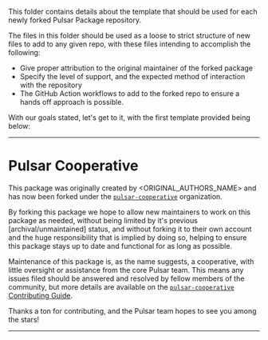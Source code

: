 This folder contains details about the template that should be used for each newly forked Pulsar Package repository.

The files in this folder should be used as a loose to strict structure of new files to add to any given repo, with these files intending to accomplish the following:

* Give proper attribution to the original maintainer of the forked package
* Specify the level of support, and the expected method of interaction with the repository
* The GitHub Action workflows to add to the forked repo to ensure a hands off approach is possible.

With our goals stated, let's get to it, with the first template provided being below:

---

<!-- Pulsar Cooperative Package Repository Template, place at the top of the orignal README -->

# Pulsar Cooperative

This package was originally created by <ORIGINAL_AUTHORS_NAME> and has now been forked under the [`pulsar-cooperative`](https://github.com/pulsar-cooperative) organization.

By forking this package we hope to allow new maintainers to work on this package as needed, without being limited by it's previous [archival/unmaintained] status, and without forking it to their own account and the huge responsibility that is implied by doing so, helping to ensure this package stays up to date and functional for as long as possible.

Maintenance of this package is, as the name suggests, a cooperative, with little oversight or assistance from the core Pulsar team. This means any issues filed should be answered and resolved by fellow members of the community, but more details are available on the [`pulsar-cooperative` Contributing Guide](https://github.com/pulsar-cooperative/.github/blob/main/CONTRIBUTING.md).

Thanks a ton for contributing, and the Pulsar team hopes to see you among the stars!

---

<!-- Original Readme to follow -->
